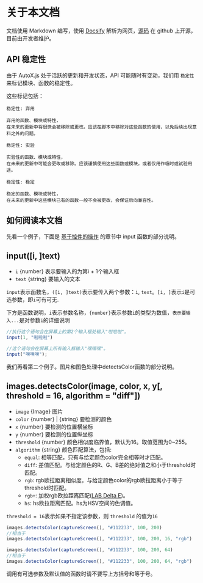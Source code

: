 # 关于本文档 <!-- {docsify-ignore-all} -->

<!-- type=misc -->

文档使用 Markdown 编写，使用 [Docsify](https://github.com/docsifyjs/docsify/) 解析为网页，[源码](https://github.com/hyb1996/AutoJs-Docs) 在 github 上开源，目前由开发者维护。

## API 稳定性

由于 AutoX.js 处于活跃的更新和开发状态，API 可能随时有变动，我们用 `稳定性` 来标记模块、函数的稳定性。

这些标记包括：

```
稳定性: 弃用

弃用的函数、模块或特性，
在未来的更新中将很快会被移除或更改。应该在脚本中移除对这些函数的使用，以免后续出现意料之外的问题。
```

```
稳定性: 实验

实验性的函数、模块或特性，
在未来的更新中可能会更改或移除。应该谨慎使用这些函数或模块，或者仅用作临时或试验用途。
```

```
稳定性: 稳定

稳定的函数、模块或特性，
在未来的更新中这些模块已有的函数一般不会被更改，会保证后向兼容性。
```

## 如何阅读本文档

先看一个例子，下面是 [基于控件的操作](/widgetsBasedAutomation) 的章节中 input 函数的部分说明。

## input([i, ]text)

* `i` {number} 表示要输入的为第i + 1个输入框
* `text` {string} 要输入的文本

`input`表示函数名，`([i, ]text)`表示要传入两个参数：`i`, `text`。`[i, ]`表示`i`是可选参数，即`i`可有可无.

下方是函数说明，`i`表示参数名称，`{number}`表示参数`i`的类型为数值，`表示要输入...`是对参数`i`的详细说明

```js
//执行这个语句会在屏幕上的第2个输入框处输入"啦啦啦"。
input(1, "啦啦啦")
```

```js
//这个语句会在屏幕上所有输入框输入"嘿嘿嘿"。
input("嘿嘿嘿");
```

我们再看第二个例子。图片和图色处理中detectsColor函数的部分说明。

## images.detectsColor(image, color, x, y[, threshold = 16, algorithm = "diff"])

* `image` {Image} 图片
* `color` {number} | {string} 要检测的颜色
* `x` {number} 要检测的位置横坐标
* `y` {number} 要检测的位置纵坐标
* `threshold` {number} 颜色相似度临界值，默认为16。取值范围为0~255。
* `algorithm` {string} 颜色匹配算法，包括:
  * `equal`: 相等匹配，只有与给定颜色color完全相等时才匹配。
  * `diff`: 差值匹配。与给定颜色的R、G、B差的绝对值之和小于threshold时匹配。
  * `rgb`: rgb欧拉距离相似度。与给定颜色color的rgb欧拉距离小于等于threshold时匹配。
  * `rgb+`: 加权rgb欧拉距离匹配([LAB Delta E](https://en.wikipedia.org/wiki/Color_difference))。
  * `hs`: hs欧拉距离匹配。hs为HSV空间的色调值。

`threshold = 16`表示如果不指定该参数，则 `threshold` 的值为`16`

```js
images.detectsColor(captureScreen(), "#112233", 100, 200)
//相当于
images.detectsColor(captureScreen(), "#112233", 100, 200, 16, "rgb")
```

```js
images.detectsColor(captureScreen(), "#112233", 100, 200, 64)
//相当于
images.detectsColor(captureScreen(), "#112233", 100, 200, 64, "rgb")
```

调用有可选参数及默认值的函数时请不要写上方括号和等于号。
